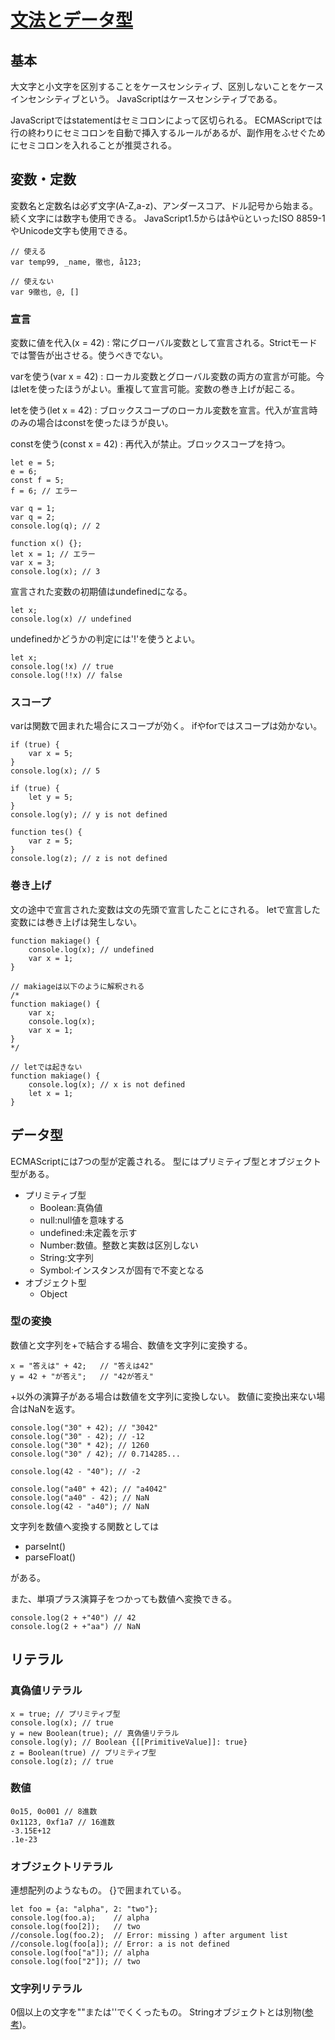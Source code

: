 # [文法とデータ型](https://developer.mozilla.org/ja/docs/Web/JavaScript/Guide/Grammar_and_types)

## 基本

大文字と小文字を区別することをケースセンシティブ、区別しないことをケースインセンシティブという。
JavaScriptはケースセンシティブである。

JavaScriptではstatementはセミコロンによって区切られる。
ECMAScriptでは行の終わりにセミコロンを自動で挿入するルールがあるが、副作用をふせぐためにセミコロンを入れることが推奨される。

<!-- コメントにはC++と同様に[//]と[/* */]が使える。 -->

## 変数・定数

変数名と定数名は必ず文字(A-Z,a-z)、アンダースコア、ドル記号から始まる。
続く文字には数字も使用できる。
JavaScript1.5からはåやüといったISO 8859-1やUnicode文字も使用できる。

```
// 使える
var temp99, _name, 徹也, å123;

// 使えない
var 9徹也, @, []
```

### 宣言

変数に値を代入(x = 42)
:   常にグローバル変数として宣言される。Strictモードでは警告が出させる。使うべきでない。

varを使う(var x = 42)
:   ローカル変数とグローバル変数の両方の宣言が可能。今はletを使ったほうがよい。重複して宣言可能。変数の巻き上げが起こる。

letを使う(let x = 42)
:   ブロックスコープのローカル変数を宣言。代入が宣言時のみの場合はconstを使ったほうが良い。

constを使う(const x = 42)
:   再代入が禁止。ブロックスコープを持つ。

```
let e = 5;
e = 6;
const f = 5;
f = 6; // エラー

var q = 1;
var q = 2;
console.log(q); // 2

function x() {};
let x = 1; // エラー
var x = 3;
console.log(x); // 3
```

宣言された変数の初期値はundefinedになる。

```
let x;
console.log(x) // undefined
```

undefinedかどうかの判定には'!'を使うとよい。
```
let x;
console.log(!x) // true
console.log(!!x) // false
```

### スコープ

varは関数で囲まれた場合にスコープが効く。
ifやforではスコープは効かない。

```
if (true) {
    var x = 5;
}
console.log(x); // 5

if (true) {
    let y = 5;
}
console.log(y); // y is not defined

function tes() {
    var z = 5;
}
console.log(z); // z is not defined
```

### 巻き上げ

文の途中で宣言された変数は文の先頭で宣言したことにされる。
letで宣言した変数には巻き上げは発生しない。

```
function makiage() {
    console.log(x); // undefined
    var x = 1;
}

// makiageは以下のように解釈される
/*
function makiage() {
    var x;
    console.log(x);
    var x = 1;
}
*/

// letでは起きない
function makiage() {
    console.log(x); // x is not defined
    let x = 1;
}
```

## データ型

ECMAScriptには7つの型が定義される。
型にはプリミティブ型とオブジェクト型がある。

- プリミティブ型
    - Boolean:真偽値
    - null:null値を意味する
    - undefined:未定義を示す
    - Number:数値。整数と実数は区別しない
    - String:文字列
    - Symbol:インスタンスが固有で不変となる
- オブジェクト型
    - Object

### 型の変換

数値と文字列を+で結合する場合、数値を文字列に変換する。

```
x = "答えは" + 42;   // "答えは42"
y = 42 + "が答え";   // "42が答え"
```

+以外の演算子がある場合は数値を文字列に変換しない。
数値に変換出来ない場合はNaNを返す。

```
console.log("30" + 42); // "3042"
console.log("30" - 42); // -12
console.log("30" * 42); // 1260
console.log("30" / 42); // 0.714285...

console.log(42 - "40"); // -2

console.log("a40" + 42); // "a4042"
console.log("a40" - 42); // NaN
console.log(42 - "a40"); // NaN
```

文字列を数値へ変換する関数としては

- parseInt()
- parseFloat()

がある。

また、単項プラス演算子をつかっても数値へ変換できる。

```
console.log(2 + +"40") // 42
console.log(2 + +"aa") // NaN
```

## リテラル

### 真偽値リテラル

```
x = true; // プリミティブ型
console.log(x); // true
y = new Boolean(true); // 真偽値リテラル
console.log(y); // Boolean {[[PrimitiveValue]]: true}
z = Boolean(true) // プリミティブ型
console.log(z); // true
```

### 数値

```
0o15, 0o001 // 8進数
0x1123, 0xf1a7 // 16進数
-3.15E+12
.1e-23
```

### オブジェクトリテラル

連想配列のようなもの。
{}で囲まれている。

```
let foo = {a: "alpha", 2: "two"};
console.log(foo.a);    // alpha
console.log(foo[2]);   // two
//console.log(foo.2);  // Error: missing ) after argument list
//console.log(foo[a]); // Error: a is not defined
console.log(foo["a"]); // alpha
console.log(foo["2"]); // two
```

### 文字列リテラル

0個以上の文字を""または''でくくったもの。
Stringオブジェクトとは別物([参考](https://developer.mozilla.org/ja/docs/Web/JavaScript/Reference/Global_Objects/String))。
